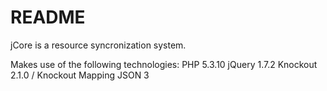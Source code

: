 README
======

jCore is a resource syncronization system.

Makes use of the following technologies:
PHP 5.3.10
jQuery 1.7.2
Knockout 2.1.0 / Knockout Mapping
JSON 3

